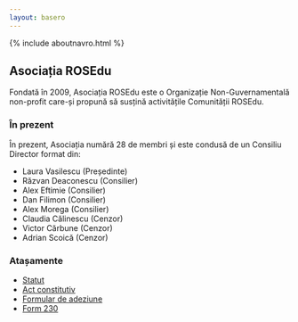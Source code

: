 ```yaml
---
layout: basero
---
```


{% include aboutnavro.html %}

## Asociația ROSEdu

Fondată în 2009, Asociația ROSEdu este o Organizație Non-Guvernamentală non-profit care-și propună să susțină activitățile Comunității ROSEdu.

### În prezent

În prezent, Asociația numără 28 de membri și este condusă de un Consiliu Director format din:

 * Laura Vasilescu (Președinte)
 * Răzvan Deaconescu (Consilier)
 * Alex Eftimie (Consilier)
 * Dan Filimon (Consilier)
 * Alex Morega (Consilier)
 * Claudia Călinescu (Cenzor)
 * Victor Cărbune (Cenzor)
 * Adrian Scoică (Cenzor)

### Atașamente

 * [Statut]({{site.basepath}}files/Asociatia_ROSEdu_Statut.pdf)
 * [Act constitutiv]({{site.basepath}}files/Asociatia_ROSEdu_Act_Constitutiv.pdf)
 * [Formular de adeziune]({{site.basepath}}files/rosedu_form_adeziune.pdf)
 * [Form 230]({{site.basepath}}files/Decl_230_ROSEDu.pdf)
